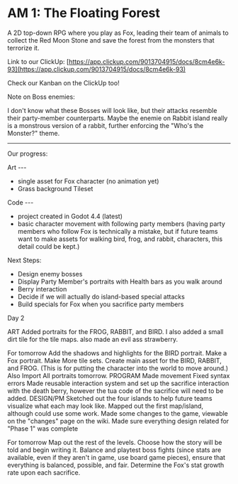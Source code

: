 # AM 1: The Floating Forest

A 2D top-down RPG where you play as Fox, leading their team of animals to collect the Red Moon Stone and save the forest from the monsters that terrorize it.

Link to our ClickUp:
[https://app.clickup.com/9013704915/docs/8cm4e6k-93](https://app.clickup.com/9013704915/docs/8cm4e6k-93)

Check our Kanban on the ClickUp too!

Note on Boss enemies:

I don't know what these Bosses will look like, but their attacks resemble their party-member counterparts. Maybe the enemie on Rabbit island really is a monstrous version of a rabbit, further enforcing the "Who's the Monster?" theme.

---

Our progress:

Art --- 
* single asset for Fox character (no animation yet)
* Grass background Tileset

Code ---
* project created in Godot 4.4 (latest)
* basic character movement with following party members (having party members who follow Fox is technically a mistake, but if future teams want to make assets for walking bird, frog, and rabbit, characters, this detail could be kept.)

Next Steps:

* Design enemy bosses
* Display Party Member's portraits with Health bars as you walk around
* Berry interaction
* Decide if we will actually do island-based special attacks
* Build specials for Fox when you sacrifice party members

Day 2

ART
Added portraits for the FROG, RABBIT, and BIRD. I also added a small dirt tile for the tile maps. also made an evil ass strawberry. 

For tomorrow
Add the shadows and highlights for the BIRD portrait. Make a Fox portrait. Make More tile sets. Create main asset for the BIRD, RABBIT, and FROG. (This is for putting the character into the world to move around.) Also Import All portraits tomorrow. 
PROGRAM
Made movement 
Fixed syntax errors
Made reusable interaction system and set up the sacrifice interaction with the death berry, however the tua code of the sacrifice will need to be added.
DESIGN/PM
Sketched out the four islands to help future teams visualize what each may look like. 
Mapped out the first map/island, although could use some work.
Made some changes to the game, viewable on the "changes" page on the wiki.
Made sure everything design related for "Phase 1" was complete

For tomorrow
Map out the rest of the levels.
Choose how the story will be told and begin writing it.
Balance and playtest boss fights (since stats are available, even if they aren't in game, use board game pieces), ensure that everything is balanced, possible, and fair.
Determine the Fox's stat growth rate upon each sacrifice.

